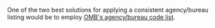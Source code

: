 One of the two best solutions for applying a consistent agency/bureau listing would be to employ [OMB's agency/bureau code list](https://bidenwhitehouse.archives.gov/wp-content/uploads/2018/06/a11.pdf#page=849).  




